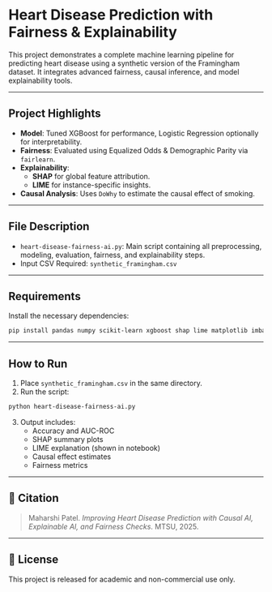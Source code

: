 #  Heart Disease Prediction with Fairness & Explainability

This project demonstrates a complete machine learning pipeline for predicting heart disease using a synthetic version of the Framingham dataset. It integrates advanced fairness, causal inference, and model explainability tools.

---

##  Project Highlights

- **Model**: Tuned XGBoost for performance, Logistic Regression optionally for interpretability.
- **Fairness**: Evaluated using Equalized Odds & Demographic Parity via `fairlearn`.
- **Explainability**: 
  - **SHAP** for global feature attribution.
  - **LIME** for instance-specific insights.
- **Causal Analysis**: Uses `DoWhy` to estimate the causal effect of smoking.

---

##  File Description

- `heart-disease-fairness-ai.py`: Main script containing all preprocessing, modeling, evaluation, fairness, and explainability steps.
- Input CSV Required: `synthetic_framingham.csv`

---

##  Requirements

Install the necessary dependencies:

```bash
pip install pandas numpy scikit-learn xgboost shap lime matplotlib imbalanced-learn fairlearn dowhy
```

---

##  How to Run

1. Place `synthetic_framingham.csv` in the same directory.
2. Run the script:

```bash
python heart-disease-fairness-ai.py
```

3. Output includes:
   - Accuracy and AUC-ROC
   - SHAP summary plots
   - LIME explanation (shown in notebook)
   - Causal effect estimates
   - Fairness metrics

---

## 📘 Citation

> Maharshi Patel. *Improving Heart Disease Prediction with Causal AI, Explainable AI, and Fairness Checks*. MTSU, 2025.

---

## 📄 License

This project is released for academic and non-commercial use only.
